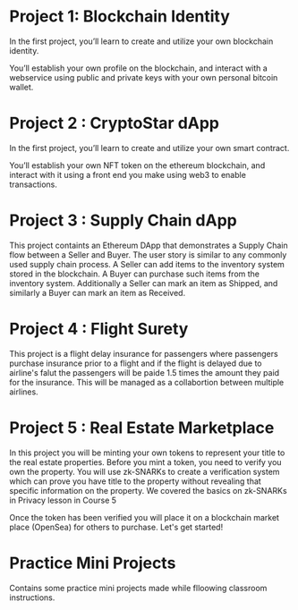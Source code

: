 # Project 1: Blockchain Identity
In the first project, you’ll learn to create and utilize your own blockchain identity.

You’ll establish your own profile on the blockchain, and interact with a webservice using public and private keys with your own personal bitcoin wallet.

# Project 2 : CryptoStar dApp
In the first project, you’ll learn to create and utilize your own smart contract.

You’ll establish your own NFT token on the ethereum blockchain, and interact with it using a front end you make using web3 to enable transactions.

# Project 3 : Supply Chain dApp

This project containts an Ethereum DApp that demonstrates a Supply Chain flow between a Seller and Buyer. The user story is similar to any commonly used supply chain process. A Seller can add items to the inventory system stored in the blockchain. A Buyer can purchase such items from the inventory system. Additionally a Seller can mark an item as Shipped, and similarly a Buyer can mark an item as Received.

# Project 4 : Flight Surety

This project is a flight delay insurance for passengers where passengers purchase insurance prior to a flight and if the flight is delayed due to airline's falut the passengers will be paide 1.5 times the amount they paid for the insurance. This will be managed as a collabortion between multiple airlines.

# Project 5 : Real Estate Marketplace

In this project you will be minting your own tokens to represent your title to the real estate properties. Before you mint a token, you need to verify you own the property. You will use zk-SNARKs to create a verification system which can prove you have title to the property without revealing that specific information on the property. We covered the basics on zk-SNARKs in Privacy lesson in Course 5

Once the token has been verified you will place it on a blockchain market place (OpenSea) for others to purchase. Let's get started!

# Practice Mini Projects 
Contains some practice mini projects made while flloowing classroom instructions.
